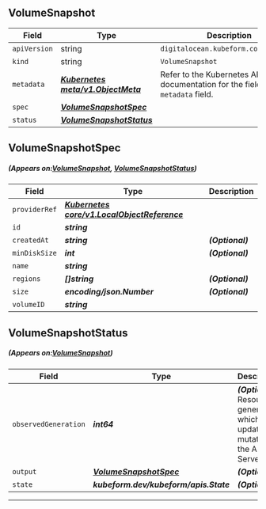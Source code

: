 ## VolumeSnapshot
| Field | Type | Description |
| ------ | ----- | ----------- |
| `apiVersion` | string | `digitalocean.kubeform.com/v1alpha1` |
|    `kind` | string | `VolumeSnapshot` |
| `metadata` | ***[Kubernetes meta/v1.ObjectMeta](https://kubernetes.io/docs/reference/generated/kubernetes-api/v1.13/#objectmeta-v1-meta)***|Refer to the Kubernetes API documentation for the fields of the `metadata` field.|
| `spec` | ***[VolumeSnapshotSpec](#VolumeSnapshotSpec)***||
| `status` | ***[VolumeSnapshotStatus](#VolumeSnapshotStatus)***||
## VolumeSnapshotSpec
##### (Appears on:[VolumeSnapshot](#VolumeSnapshot), [VolumeSnapshotStatus](#VolumeSnapshotStatus))
| Field | Type | Description |
| ------ | ----- | ----------- |
| `providerRef` | ***[Kubernetes core/v1.LocalObjectReference](https://kubernetes.io/docs/reference/generated/kubernetes-api/v1.13/#localobjectreference-v1-core)***||
| `id` | ***string***||
| `createdAt` | ***string***| ***(Optional)*** |
| `minDiskSize` | ***int***| ***(Optional)*** |
| `name` | ***string***||
| `regions` | ***[]string***| ***(Optional)*** |
| `size` | ***encoding/json.Number***| ***(Optional)*** |
| `volumeID` | ***string***||
## VolumeSnapshotStatus
##### (Appears on:[VolumeSnapshot](#VolumeSnapshot))
| Field | Type | Description |
| ------ | ----- | ----------- |
| `observedGeneration` | ***int64***| ***(Optional)*** Resource generation, which is updated on mutation by the API Server.|
| `output` | ***[VolumeSnapshotSpec](#VolumeSnapshotSpec)***| ***(Optional)*** |
| `state` | ***kubeform.dev/kubeform/apis.State***| ***(Optional)*** |
---
